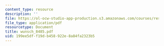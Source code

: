 ```yaml
---
content_type: resource
description: ''
file: https://ol-ocw-studio-app-production.s3.amazonaws.com/courses/res-12-000-evolution-of-physical-oceanography-spring-2007/199ee5dff19db458922e8a84fa2323b5_wunsch_8485.pdf
file_type: application/pdf
resourcetype: Document
title: wunsch_8485.pdf
uid: 199ee5df-f19d-b458-922e-8a84fa2323b5
---
```

